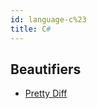 ```yaml
---
id: language-c%23
title: C#
---
```

## Beautifiers
- [Pretty Diff](/docs/beautifier-pretty-diff.html)